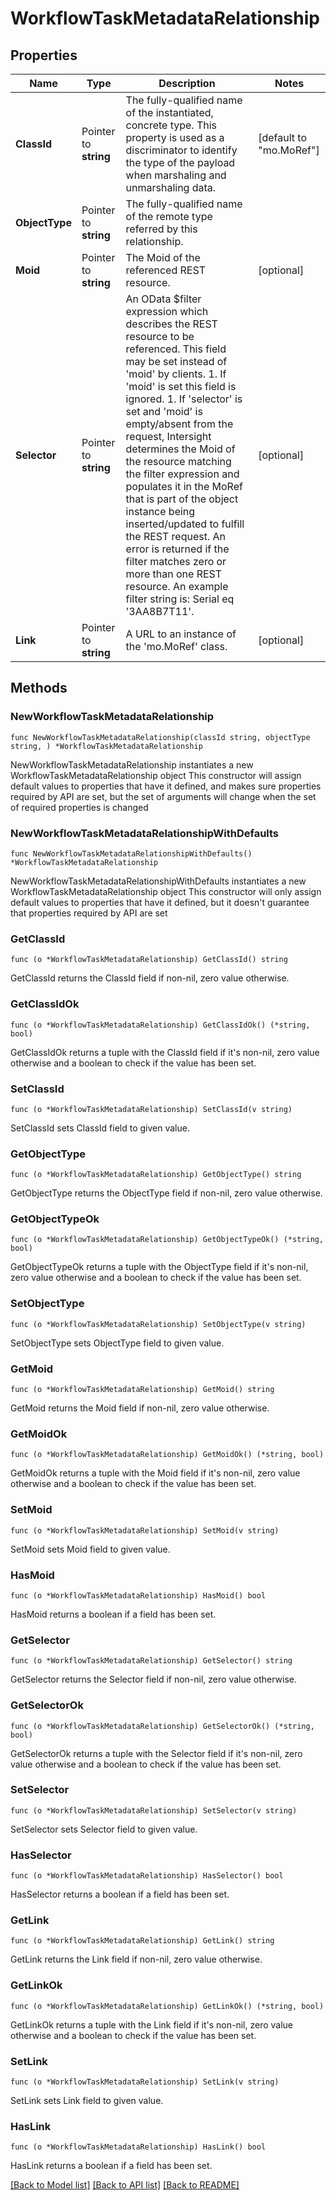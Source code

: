 # WorkflowTaskMetadataRelationship

## Properties

Name | Type | Description | Notes
------------ | ------------- | ------------- | -------------
**ClassId** | Pointer to **string** | The fully-qualified name of the instantiated, concrete type. This property is used as a discriminator to identify the type of the payload when marshaling and unmarshaling data. | [default to "mo.MoRef"]
**ObjectType** | Pointer to **string** | The fully-qualified name of the remote type referred by this relationship. | 
**Moid** | Pointer to **string** | The Moid of the referenced REST resource. | [optional] 
**Selector** | Pointer to **string** | An OData $filter expression which describes the REST resource to be referenced. This field may be set instead of &#39;moid&#39; by clients. 1. If &#39;moid&#39; is set this field is ignored. 1. If &#39;selector&#39; is set and &#39;moid&#39; is empty/absent from the request, Intersight determines the Moid of the resource matching the filter expression and populates it in the MoRef that is part of the object instance being inserted/updated to fulfill the REST request. An error is returned if the filter matches zero or more than one REST resource. An example filter string is: Serial eq &#39;3AA8B7T11&#39;. | [optional] 
**Link** | Pointer to **string** | A URL to an instance of the &#39;mo.MoRef&#39; class. | [optional] 

## Methods

### NewWorkflowTaskMetadataRelationship

`func NewWorkflowTaskMetadataRelationship(classId string, objectType string, ) *WorkflowTaskMetadataRelationship`

NewWorkflowTaskMetadataRelationship instantiates a new WorkflowTaskMetadataRelationship object
This constructor will assign default values to properties that have it defined,
and makes sure properties required by API are set, but the set of arguments
will change when the set of required properties is changed

### NewWorkflowTaskMetadataRelationshipWithDefaults

`func NewWorkflowTaskMetadataRelationshipWithDefaults() *WorkflowTaskMetadataRelationship`

NewWorkflowTaskMetadataRelationshipWithDefaults instantiates a new WorkflowTaskMetadataRelationship object
This constructor will only assign default values to properties that have it defined,
but it doesn't guarantee that properties required by API are set

### GetClassId

`func (o *WorkflowTaskMetadataRelationship) GetClassId() string`

GetClassId returns the ClassId field if non-nil, zero value otherwise.

### GetClassIdOk

`func (o *WorkflowTaskMetadataRelationship) GetClassIdOk() (*string, bool)`

GetClassIdOk returns a tuple with the ClassId field if it's non-nil, zero value otherwise
and a boolean to check if the value has been set.

### SetClassId

`func (o *WorkflowTaskMetadataRelationship) SetClassId(v string)`

SetClassId sets ClassId field to given value.


### GetObjectType

`func (o *WorkflowTaskMetadataRelationship) GetObjectType() string`

GetObjectType returns the ObjectType field if non-nil, zero value otherwise.

### GetObjectTypeOk

`func (o *WorkflowTaskMetadataRelationship) GetObjectTypeOk() (*string, bool)`

GetObjectTypeOk returns a tuple with the ObjectType field if it's non-nil, zero value otherwise
and a boolean to check if the value has been set.

### SetObjectType

`func (o *WorkflowTaskMetadataRelationship) SetObjectType(v string)`

SetObjectType sets ObjectType field to given value.


### GetMoid

`func (o *WorkflowTaskMetadataRelationship) GetMoid() string`

GetMoid returns the Moid field if non-nil, zero value otherwise.

### GetMoidOk

`func (o *WorkflowTaskMetadataRelationship) GetMoidOk() (*string, bool)`

GetMoidOk returns a tuple with the Moid field if it's non-nil, zero value otherwise
and a boolean to check if the value has been set.

### SetMoid

`func (o *WorkflowTaskMetadataRelationship) SetMoid(v string)`

SetMoid sets Moid field to given value.

### HasMoid

`func (o *WorkflowTaskMetadataRelationship) HasMoid() bool`

HasMoid returns a boolean if a field has been set.

### GetSelector

`func (o *WorkflowTaskMetadataRelationship) GetSelector() string`

GetSelector returns the Selector field if non-nil, zero value otherwise.

### GetSelectorOk

`func (o *WorkflowTaskMetadataRelationship) GetSelectorOk() (*string, bool)`

GetSelectorOk returns a tuple with the Selector field if it's non-nil, zero value otherwise
and a boolean to check if the value has been set.

### SetSelector

`func (o *WorkflowTaskMetadataRelationship) SetSelector(v string)`

SetSelector sets Selector field to given value.

### HasSelector

`func (o *WorkflowTaskMetadataRelationship) HasSelector() bool`

HasSelector returns a boolean if a field has been set.

### GetLink

`func (o *WorkflowTaskMetadataRelationship) GetLink() string`

GetLink returns the Link field if non-nil, zero value otherwise.

### GetLinkOk

`func (o *WorkflowTaskMetadataRelationship) GetLinkOk() (*string, bool)`

GetLinkOk returns a tuple with the Link field if it's non-nil, zero value otherwise
and a boolean to check if the value has been set.

### SetLink

`func (o *WorkflowTaskMetadataRelationship) SetLink(v string)`

SetLink sets Link field to given value.

### HasLink

`func (o *WorkflowTaskMetadataRelationship) HasLink() bool`

HasLink returns a boolean if a field has been set.


[[Back to Model list]](../README.md#documentation-for-models) [[Back to API list]](../README.md#documentation-for-api-endpoints) [[Back to README]](../README.md)


